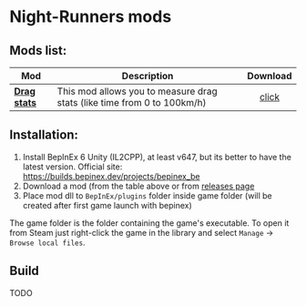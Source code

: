 # Night-Runners mods

## Mods list:

Mod | Description | Download
-|-|:-:
| [**Drag stats**](https://github.com/Scoolnik/SK.NRMods/tree/master/SK.NRMods.DragStats) | This mod allows you to measure drag stats (like time from 0 to 100km/h) | [click]()|

## Installation:
1. Install BepInEx 6 Unity (IL2CPP), at least v647, but its better to have the latest version. Official site: https://builds.bepinex.dev/projects/bepinex_be﻿
2. Download a mod (from the table above or from [releases page](https://github.com/Scoolnik/SK.NRMods/releases)
3. Place mod dll to `BepInEx/plugins` folder inside game folder (will be created after first game launch with bepinex)

﻿The game folder is the folder containing the game's executable.
To open it from Steam just right-click the game in the library and select `Manage` -> `Browse local files`.

## Build
TODO
